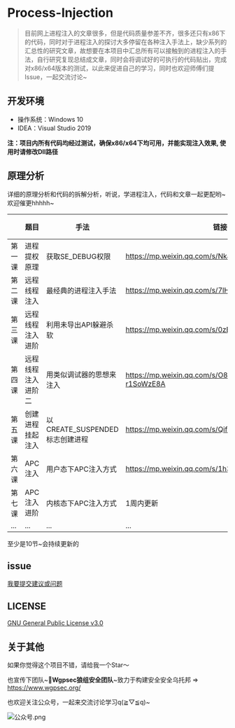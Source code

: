 # Process-Injection
>  目前网上进程注入的文章很多，但是代码质量参差不齐，很多还只有x86下的代码，同时对于进程注入的探讨大多停留在各种注入手法上，缺少系列的汇总性的研究文章，故想要在本项目中汇总所有可以接触到的进程注入的手法，自行研究复现总结成文章，同时会将调试好的可执行的代码贴出，完成对x86/x64版本的测试，以此来促进自己的学习，同时也欢迎师傅们提Issue，一起交流讨论~



## 开发环境

- 操作系统：Windows 10
- IDEA：Visual Studio 2019

**注：项目内所有代码均经过测试，确保x86/x64下均可用，并能实现注入效果, 使用时请修改Dll路径**



## 原理分析

详细的原理分析和代码的拆解分析，听说，学进程注入，代码和文章一起更配哟~欢迎催更hhhhh~

|        | 题目               | 手法                           | 链接                                              | 完成 |
| ------ | ------------------ | ------------------------------ | ------------------------------------------------- | ---- |
| 第一课 | 进程提权原理       | 获取SE_DEBUG权限               | https://mp.weixin.qq.com/s/NkJOfiRIBnqyzVh3_fE22Q | √    |
| 第二课 | 远程线程注入       | 最经典的进程注入手法           | https://mp.weixin.qq.com/s/7lHqfWrewgiVtTXGhVXfQA | √    |
| 第三课 | 远程线程注入进阶   | 利用未导出API躲避杀软          | https://mp.weixin.qq.com/s/0zBPrC42zB6fkDZAEn92ww | √    |
| 第四课 | 远程线程注入进阶二 | 用类似调试器的思想来注入       | https://mp.weixin.qq.com/s/O80hGlJWRMkH-r1SoWzE8A | √    |
| 第五课 | 创建进程挂起注入   | 以CREATE_SUSPENDED标志创建进程 | https://mp.weixin.qq.com/s/QifTJZGg4dtO9YtSv8a5Ug | √    |
| 第六课 | APC注入            | 用户态下APC注入方式            | https://mp.weixin.qq.com/s/1h3msxhF6I_JLKAXU-1oeg |√     |
| 第七课 | APC注入进阶        | 内核态下APC注入方式            | 1周内更新                                         |      |
| ...    | ...                | ...                            | ...                                               |      |

至少是10节~会持续更新的



## issue

[我要提交建议或问题](https://github.com/Gality369/Process-Injection/issues)



## LICENSE

[GNU General Public License v3.0](https://github.com/Gality369/Process-Injection/blob/main/LICENSE)



## 关于其他

如果你觉得这个项目不错，请给我一个Star～

也宣传下团队~🎉**Wgpsec狼组安全团队**~致力于构建安全安全乌托邦 => https://www.wgpsec.org/

也欢迎关注公众号，一起来交流讨论学习q(≧▽≦q)~

![公众号.png](https://github.com/Gality369/Process-Injection/blob/main/img/gzh.png)


